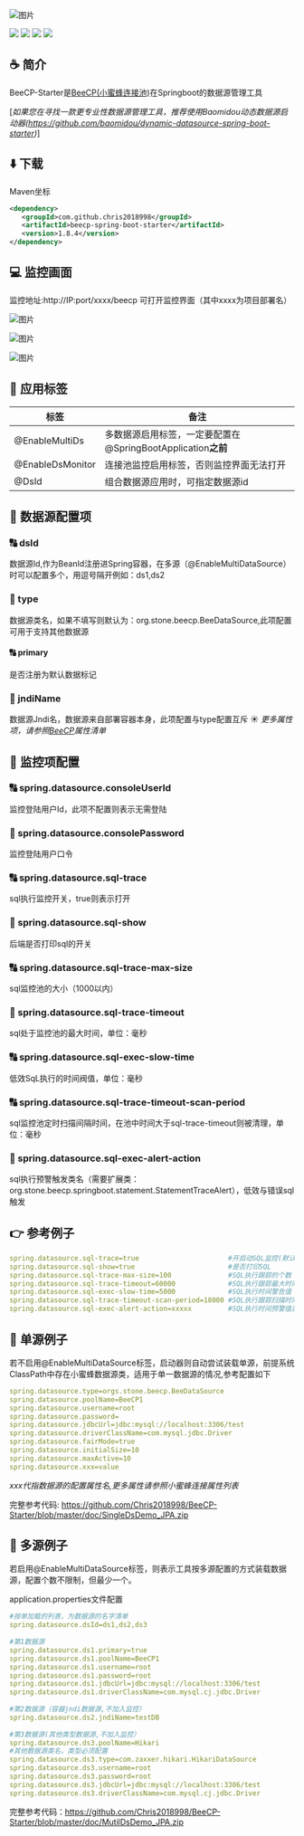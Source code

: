 ![图片](https://user-images.githubusercontent.com/32663325/154847136-10e241ae-af4c-478a-a608-aaa685e0464b.png)
<p align="left">
 <a><img src="https://img.shields.io/badge/Java-8+-green.svg"></a>
 <a><img src="https://img.shields.io/badge/Springboot-2.0.9+-blue.svg"></a>
 <a><img src="https://img.shields.io/badge/License-Apache%202.0-green.svg"></a>
 <a><img src="https://maven-badges.herokuapp.com/maven-central/com.github.chris2018998/beecp-spring-boot-starter/badge.svg"></a>
</p>

## :coffee: 简介
BeeCP-Starter是<a href="https://github.com/Chris2018998/BeeCP">BeeCP(小蜜蜂连接池)</a>在Springboot的数据源管理工具

[*如果您在寻找一款更专业性数据源管理工具，推荐使用Baomidou动态数据源启动器(https://github.com/baomidou/dynamic-datasource-spring-boot-starter)*]

## :arrow_down: 下载 
Maven坐标
```xml
<dependency>
   <groupId>com.github.chris2018998</groupId>
   <artifactId>beecp-spring-boot-starter</artifactId>
   <version>1.8.4</version>
</dependency>
```

## :computer: 监控画面
监控地址:http://IP:port/xxxx/beecp 可打开监控界面（其中xxxx为项目部署名）
   
![图片](https://user-images.githubusercontent.com/32663325/153717085-00c35733-604a-4287-be1a-9b8cd42df9d5.png)

![图片](https://user-images.githubusercontent.com/32663325/153717101-3f82894a-62ba-4686-a78b-98656aedf619.png)

![图片](https://user-images.githubusercontent.com/32663325/153717113-d47d85bf-b1db-4e80-9844-d4d4fe9adf32.png)

## :book: 应用标签
| 标签                     | 备注                                                                 |
| ----------------------- | ------------------------------------------------------------------   |
|@EnableMultiDs           |多数据源启用标签，一定要配置在@SpringBootApplication<strong>之前</strong> |
|@EnableDsMonitor         |连接池监控启用标签，否则监控界面无法打开                                   |
|@DsId                    |组合数据源应用时，可指定数据源id                                          |

## :book: 数据源配置项   
### :capital_abcd: dsId
数据源Id,作为BeanId注册进Spring容器，在多源（@EnableMultiDataSource）时可以配置多个，用逗号隔开例如：ds1,ds2
### :1234: type
数据源类名，如果不填写则默认为：org.stone.beecp.BeeDataSource,此项配置可用于支持其他数据源
#### :capital_abcd: primary
是否注册为默认数据标记
### :1234: jndiName
数据源Jndi名，数据源来自部署容器本身，此项配置与type配置互斥
:sunny: *更多属性项，请参照<a href="https://github.com/Chris2018998/BeeCP/blob/master/README_ZH.md">BeeCP</a>属性清单*
## :book: 监控项配置 
### :capital_abcd: spring.datasource.consoleUserId
监控登陆用户Id，此项不配置则表示无需登陆
### :1234: spring.datasource.consolePassword
监控登陆用户口令
### :capital_abcd: spring.datasource.sql-trace
sql执行监控开关，true则表示打开

### :1234: spring.datasource.sql-show
后端是否打印sql的开关
### :capital_abcd: spring.datasource.sql-trace-max-size
sql监控池的大小（1000以内）
### :1234: spring.datasource.sql-trace-timeout
sql处于监控池的最大时间，单位：毫秒
### :capital_abcd: spring.datasource.sql-exec-slow-time
低效SqL执行的时间阀值，单位：毫秒
### :capital_abcd: spring.datasource.sql-trace-timeout-scan-period
sql监控池定时扫描间隔时间，在池中时间大于sql-trace-timeout则被清理，单位：毫秒
### :1234: spring.datasource.sql-exec-alert-action
sql执行预警触发类名（需要扩展类：org.stone.beecp.springboot.statement.StatementTraceAlert），低效与错误sql触发

## :point_right: 参考例子
```yml
spring.datasource.sql-trace=true                      #开启动SQL监控(默认为True)
spring.datasource.sql-show=true                       #是否打印SQL
spring.datasource.sql-trace-max-size=100              #SQL执行跟踪的个数
spring.datasource.sql-trace-timeout=60000             #SQL执行跟踪最大时间 （毫秒） 
spring.datasource.sql-exec-slow-time=5000             #SQL执行时间警告值（毫秒） 
spring.datasource.sql-trace-timeout-scan-period=18000 #SQL执行跟踪扫描时间 （毫秒）
spring.datasource.sql-exec-alert-action=xxxxx         #SQL执行时间预警值类名（需要扩展类：org.stone.beecp.springboot.statement.StatementTraceAlert)

```

## :tractor: 单源例子
若不启用@EnableMultiDataSource标签，启动器则自动尝试装载单源，前提系统ClassPath中存在小蜜蜂数据源类，适用于单一数据源的情况,参考配置如下

```yml
spring.datasource.type=orgs.stone.beecp.BeeDataSource
spring.datasource.poolName=BeeCP1
spring.datasource.username=root
spring.datasource.password=
spring.datasource.jdbcUrl=jdbc:mysql://localhost:3306/test
spring.datasource.driverClassName=com.mysql.jdbc.Driver
spring.datasource.fairMode=true
spring.datasource.initialSize=10
spring.datasource.maxActive=10
spring.datasource.xxx=value
```
	
<i>xxx代指数据源的配置属性名,更多属性请参照小蜜蜂连接属性列表</i>
 
完整参考代码: https://github.com/Chris2018998/BeeCP-Starter/blob/master/doc/SingleDsDemo_JPA.zip


## :tractor: 多源例子
若启用@EnableMultiDataSource标签，则表示工具按多源配置的方式装载数据源，配置个数不限制，但最少一个。

application.properties文件配置

```yml
#按单加载的列表，为数据源的名字清单
spring.datasource.dsId=ds1,ds2,ds3 
    
#第1数据源
spring.datasource.ds1.primary=true  
spring.datasource.ds1.poolName=BeeCP1
spring.datasource.ds1.username=root
spring.datasource.ds1.password=root
spring.datasource.ds1.jdbcUrl=jdbc:mysql://localhost:3306/test
spring.datasource.ds1.driverClassName=com.mysql.cj.jdbc.Driver
     
#第2数据源（容器jndi数据源,不加入监控）
spring.datasource.ds2.jndiName=testDB 
      
#第3数据源(其他类型数据源,不加入监控）
spring.datasource.ds3.poolName=Hikari
#其他数据源类名，类型必须配置
spring.datasource.ds3.type=com.zaxxer.hikari.HikariDataSource 
spring.datasource.ds3.username=root
spring.datasource.ds3.password=root
spring.datasource.ds3.jdbcUrl=jdbc:mysql://localhost:3306/test
spring.datasource.ds3.driverClassName=com.mysql.cj.jdbc.Driver
```
完整参考代码：https://github.com/Chris2018998/BeeCP-Starter/blob/master/doc/MutilDsDemo_JPA.zip
